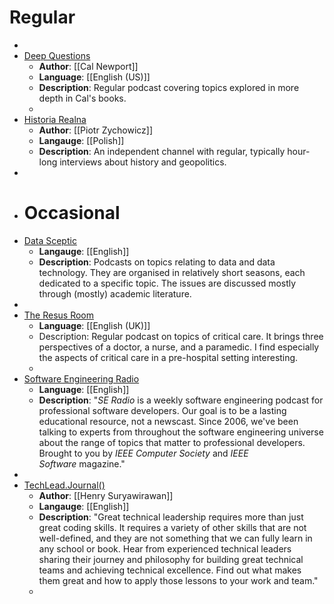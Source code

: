 # Regular
-
- [Deep Questions](https://calnewport.com/podcasts/)
	- **Author**: [[Cal Newport]]
	- **Language**: [[English (US)]]
	- **Description**: Regular podcast covering topics explored in more depth in Cal's books.
	-
- [Historia Realna](https://www.youtube.com/@HISTORIAREALNA)
	- **Author**: [[Piotr Zychowicz]]
	- **Langauge**: [[Polish]]
	- **Description**: An independent channel with regular, typically hour-long interviews about history and geopolitics.
-
- # Occasional
- [Data Sceptic](https://dataskeptic.com/podcast)
	- **Langauge**: [[English]]
	- **Description**: Podcasts on topics relating to data and data technology. They are organised in relatively short seasons, each dedicated to a specific topic. The issues are discussed mostly through (mostly) academic literature.
-
- [The Resus Room](https://www.theresusroom.co.uk/)
	- **Language**: [[English (UK)]]
	- Description: Regular podcast on topics of critical care. It brings three perspectives of a doctor, a nurse, and a paramedic. I find especially the aspects of critical care in a pre-hospital setting interesting.
	-
- [Software Engineering Radio](https://se-radio.net/)
	- **Language**: [[English]]
	- **Description**: "*SE Radio* is a weekly software engineering podcast for professional software developers. Our goal is to be a lasting educational resource, not a newscast. Since 2006, we've been talking to experts from throughout the software engineering universe about the range of topics that matter to professional developers. Brought to you by *IEEE Computer Society* and *IEEE Software* magazine."
-
- [TechLead.Journal()](https://techleadjournal.dev/)
	- **Author**: [[Henry Suryawirawan]]
	- **Langauge**: [[English]]
	- **Description**: "Great technical leadership requires more than just great coding skills. It requires a variety of other skills that are not well-defined, and they are not something that we can fully learn in any school or book. Hear from experienced technical leaders sharing their journey and philosophy for building great technical teams and achieving technical excellence. Find out what makes them great and how to apply those lessons to your work and team."
	-